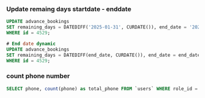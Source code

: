 ### Update remaing days startdate - enddate
```sql
UPDATE advance_bookings
SET remaining_days = DATEDIFF('2025-01-31', CURDATE()), end_date = '2025-01-31'
WHERE id = 4529;

# End date dynamic
UPDATE advance_bookings
SET remaining_days = DATEDIFF(end_date, CURDATE()), end_date = end_date
WHERE id = 4529;
```

### count phone number  
```sql
SELECT phone, count(phone) as total_phone FROM `users` WHERE role_id = 4 group by phone having count(phone) > 1;
```